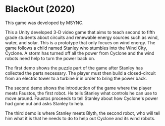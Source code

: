 # BlackOut (2020)

This game was developed by MSYNC.

This a Unity developed 3-D video game that aims to teach second to fifth grade students about circuits and renewable energy sources such as wind, water, and solar. This is a prototype that only focues on wind energy. The game follows a child named Stanley who stumbles into the Wind City, Cyclone. A storm has turned off all the power from Cyclone and the wind robots need help to turn the power back on. 

The first demo shows the puzzle part of the game after Stanley has collected the parts necessary. The player must then build a closed-circuit from an electric tower to a turbine ir in order to bring the power back.

The second demo shows the introduction of the game where the player meets Faustos, the first robot. He tells Stanley what controls he can use to move around. Faustos proceeds to tell Stanley about how Cyclone's power had gone out and asks Stanley to help.

The third demo is where Stanley meets Blyth, the second robot, who will tell him what it is that he needs to do to help out Cyclone and its wind robots.
